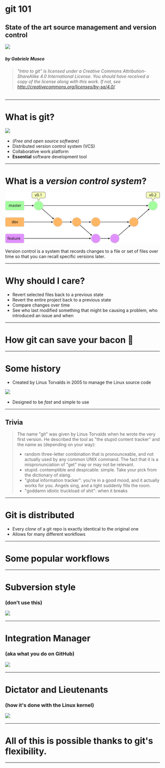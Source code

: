 <!-- $theme: default -->

<!-- $size: 4:3 -->


# git 101

## State of the art source management and version control


<img width="250" src="https://upload.wikimedia.org/wikipedia/commons/e/e0/Git-logo.svg" />

##### by Gabriele Musco

> ###### *"Intro to git" is licensed under a Creative Commons Attribution-ShareAlike 4.0 International License. You should have received a copy of the license along with this work. If not, see <http://creativecommons.org/licenses/by-sa/4.0/>.*

---

# What is git?

<img height="200" src="https://git-scm.com/images/branching-illustration@2x.png" />

- (*Free and open source software)*
- Distributed version control system (VCS)
- Collaborative work platform
- **Essential** software development tool

---

# What is a *version control system*?

<img src="./assets/gitflow.svg" />

Version control is a system that records changes to a file or set of files over time so that you can recall specific versions later.

---

# Why should I care?

- Revert selected files back to a previous state
- Revert the entire project back to a previous state
- Compare changes over time
- See who last modified something that might be causing a problem, who introduced an issue and when

---

# How git can save your bacon :bacon:

<script src="https://asciinema.org/a/Gexg5CxFjBQqOkzHA80fK29L4.js" id="asciicast-Gexg5CxFjBQqOkzHA80fK29L4" async data-size="medium" data-theme="monokai"></script>

---

# Some history

- Created by Linus Torvalds in 2005 to manage the Linux source code

![](https://i.imgur.com/OtDQT5v.gif)

- Designed to be *fast* and simple to use

---

## Trivia

> The name "git" was given by Linus Torvalds when he wrote the very first version. He described the tool as "the stupid content tracker" and the name as (depending on your way):
> - random three-letter combination that is pronounceable, and not actually used by any common UNIX command. The fact that it is a mispronunciation of "get" may or may not be relevant.
> - stupid. contemptible and despicable. simple. Take your pick from the dictionary of slang.
> - "global information tracker": you're in a good mood, and it actually works for you. Angels sing, and a light suddenly fills the room.
> - "goddamn idiotic truckload of shit": when it breaks

---

# Git is distributed

- Every *clone* of a git repo is exactly identical to the original one
- Allows for many different workflows

---

# Some popular workflows

---

# Subversion style
### (don't use this)

![](https://git-scm.com/images/about/workflow-a@2x.png)

---

# Integration Manager
### (aka what you do on GitHub)

![](https://git-scm.com/images/about/workflow-b@2x.png)

---

# Dictator and Lieutenants
### (how it's done with the Linux kernel)

![](https://git-scm.com/images/about/workflow-c@2x.png)

---

# All of this is possible thanks to git's flexibility.

---

